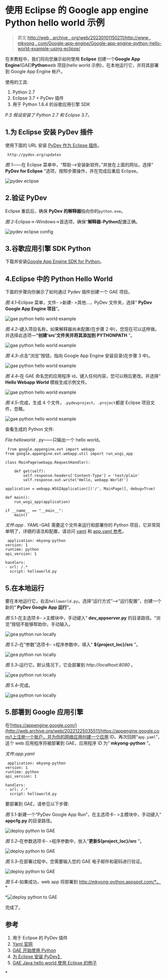 # 使用 Eclipse 的 Google app engine Python hello world 示例

> 原文:[http://web . archive . org/web/20230101150211/http://www . mkyong . com/Google-app-engine/Google-app-engine-python-hello-world-example-using-eclipse/](http://web.archive.org/web/20230101150211/http://www.mkyong.com/google-app-engine/google-app-engine-python-hello-world-example-using-eclipse/)

在本教程中，我们将向您展示如何使用 **Eclipse** 创建一个**Google App Engine**(GAE)**Python**web 项目(hello world 示例)，在本地运行它，并将其部署到 Google App Engine 帐户。

使用的工具:

1.  Python 2.7
2.  Eclipse 3.7 + PyDev 插件
3.  用于 Python 1.6.4 的谷歌应用引擎 SDK

*P.S 假设安装了 Python 2.7 和 Eclipse 3.7。*

## 1.为 Eclipse 安装 PyDev 插件

使用下面的 URL 安装 [PyDev 作为 Eclipse 插件](http://web.archive.org/web/20221225035511/http://pydev.org/)。

```
 http://pydev.org/updates 
```

*图 1*——在 Eclipse 菜单中，“帮助—>安装新软件。”并放在上面的网址。选择“ **PyDev for Eclipse** ”选项，按照步骤操作，并在完成后重启 Eclipse。

![pydev eclipse](../Images/da80d8c0491ec107f95fcf7179975e61.png "python-gae-pydev-eclipse")

## 2.验证 PyDev

Eclipse 重启后，确保 **PyDev 的解释器**指向你的`python.exe`。

*图 2*-Eclipse->-Windows->首选项，确保“**解释器-Python**配置正确。

![pydev eclipse config](../Images/32210c80a6c62a40131a4022dbcfe0ca.png "python-gae-pydev-eclipse-config")

## 3.谷歌应用引擎 SDK Python

下载并安装[Google App Engine SDK for Python](http://web.archive.org/web/20221225035511/https://developers.google.com/appengine/downloads#Google_App_Engine_SDK_for_Python)。

## 4.Eclipse 中的 Python Hello World

下面的步骤向你展示了如何通过 Pydev 插件创建一个 GAE 项目。

*图 4.1*–Eclipse 菜单，文件- >新建- >其他…，PyDev 文件夹，选择“ **PyDev Google App Engine 项目**”。

![gae python hello world example](../Images/90fc5ef49dea02ccf42d4c4dcd92a783.png "gae-eclipse-python-hello-world-1")

*图 4.2*–键入项目名称，如果解释器尚未配置(在步骤 2 中)，您现在可以这样做。并选择此选项—**“创建‘src’文件夹并将其添加到 PYTHONPATH** ”。

![gae python hello world example](../Images/36e8a1d7b885125b7edff28e000fd6e4.png "gae-eclipse-python-hello-world-2")

*图 4.3*–点击“浏览”按钮，指向 Google App Engine 安装目录(在步骤 3 中)。

![gae python hello world example](../Images/a177a3b93638b819b2ff09d73a9402e3.png "gae-eclipse-python-hello-world-3")

*图 4.4*–在 GAE 命名您的应用程序 id，键入任何内容，您可以稍后更改。并选择“ **Hello Webapp World** 模板生成示例文件。

![gae python hello world example](../Images/b2be4da35329debfd635c01747b08c6d.png "gae-eclipse-python-hello-world-4")

*图 4.5*–完成，生成 4 个文件，`.pydevproject`、`.project`都是 Eclipse 项目文件，忽略。

![gae python hello world example](../Images/35068573a11bc2572856351f11adffe5.png "gae-eclipse-python-hello-world-5")

查看生成的 Python 文件:

*File:helloworld . py*——只输出一个 hello world。

```
 from google.appengine.ext import webapp
from google.appengine.ext.webapp.util import run_wsgi_app

class MainPage(webapp.RequestHandler):

    def get(self):
        self.response.headers['Content-Type'] = 'text/plain'
        self.response.out.write('Hello, webapp World!')

application = webapp.WSGIApplication([('/', MainPage)], debug=True)

def main():
    run_wsgi_app(application)

if __name__ == "__main__":
    main() 
```

*文件:app . YAML*–GAE 需要这个文件来运行和部署你的 Python 项目，它非常简单明了，详细的语法和配置，请访问 [yaml](http://web.archive.org/web/20221225035511/http://www.yaml.org/) 和 [app.yaml 参考](http://web.archive.org/web/20221225035511/https://developers.google.com/appengine/docs/python/config/appconfig)。

```
 application: mkyong-python
version: 1
runtime: python
api_version: 1

handlers:
- url: /.*
  script: helloworld.py 
```

## 5.在本地运行

要在本地运行它，右击`helloworld.py`，选择“运行方式”—>“运行配置”，创建一个新的“ **PyDev Google App 运行**”。

*图 5.1*-在主选项卡- >主模块中，手动键入“ **dev_appserver.py** 的目录路径。“浏览”按钮不能够帮助你，手动输入。

![gea python run locally](../Images/270194289f835a3806724084d169bab7.png "gae-eclipse-python-hello-world-run-1")

*图 5.2*–在“参数”选项卡- >程序参数中，填入“ **${project_loc}/src** ”。

![gea python run locally](../Images/6911256865e505bd594e5ce04f523b4a.png "gae-eclipse-python-hello-world-run-2")

*图 5.3*–运行它。默认情况下，它会部署到 *http://localhost:8080* 。

![gea python run locally](../Images/50eeb66772a69ad4947f3aa6a08c9600.png "gae-eclipse-python-hello-world-run-3")

*图 5.4*–完成。

![gea python run locally](../Images/23445045d952816a4e5daec0f2dcde78.png "gae-eclipse-python-hello-world-run-4")

## 5.部署到 Google 应用引擎

在[https://appengine.google.com/](http://web.archive.org/web/20221225035511/https://appengine.google.com/)上注册一个账户，并为你的网络应用创建一个应用 ID。再次回顾“`app.yaml`”，这个 web 应用程序将被部署到 GAE，应用程序 ID 为“ **mkyong-python** ”。

*文件:app.yaml*

```
 application: mkyong-python
version: 1
runtime: python
api_version: 1

handlers:
- url: /.*
  script: helloworld.py 
```

要部署到 GAE，请参见以下步骤:

*图 5.1*-新建一个“PyDev Google App Run”，在主选项卡- >主模块中，手动键入“ **appcfg.py** 的目录路径。

![deploy python to GAE](../Images/a6b1ba4b69db4425f2d9d88a5b95e6ce.png "gae-eclipse-python-hello-world-deploy-1")

*图 5.2*–在参数选项卡- >程序参数中，放入“**更新${project_loc}/src** ”。

![deploy python to GAE](../Images/fd0b1524d2269be4e9aaaaf7dcf415d3.png "gae-eclipse-python-hello-world-deploy-2")

*图 5.3*–在部署过程中，您需要输入您的 GAE 电子邮件和密码进行验证。

![deploy python to GAE](../Images/e8e92a60985005ec0898889e57325669.png "gae-eclipse-python-hello-world-deploy-3")

*图 5.4*-如果成功，web app 将部署到 http://mkyong-python.appspot.com/*。*

*![deploy python to GAE](../Images/a90e9d473cbf3dc3fa551b43f79057b4.png "gae-eclipse-python-hello-world-deploy-4")

完成了。

## 参考

1.  用于 Eclipse 的 PyDev 插件
2.  [Yaml 官网](http://web.archive.org/web/20221225035511/http://www.yaml.org/)
3.  [GAE 开始使用 Python](http://web.archive.org/web/20221225035511/https://developers.google.com/appengine/docs/python/gettingstarted/)
4.  [为 Eclipse 安装 PyDev】](http://web.archive.org/web/20221225035511/https://developers.google.com/appengine/articles/eclipse)
5.  [GAE Java hello world 使用 Eclipse 的例子](http://web.archive.org/web/20221225035511/http://www.mkyong.com/google-app-engine/google-app-engine-hello-world-example-using-eclipse/)

<input type="hidden" id="mkyong-current-postId" value="10787">*